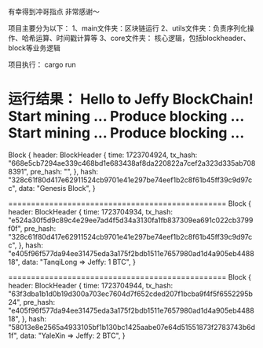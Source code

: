 有幸得到冲哥指点 非常感谢～

项目主要分为以下：
1、main文件夹：区块链运行
2、utils文件夹：负责序列化操作、哈希运算、时间戳计算等
3、core文件夹： 核心逻辑，包括blockheader、block等业务逻辑

项目执行：
cargo run

运行结果：
Hello to Jeffy BlockChain!
Start mining ...
Produce blocking ...
Start mining ...
Produce blocking ...
================================================
Block {
    header: BlockHeader {
        time: 1723704924,
        tx_hash: "668e5cb7294ae339c468bd1e683438af8da220822a7cef2a323d335ab7088391",
        pre_hash: "",
    },
    hash: "328c61f80d417e62911524cb9701e41e297be74eef1b2c8f61b45ff39c9d97cc",
    data: "Genesis Block",
}

================================================
Block {
    header: BlockHeader {
        time: 1723704934,
        tx_hash: "e524a30f5d9c89c4e29ee7ad4f5d34a3130fa1fb837309ea691c022cb3799f0f",
        pre_hash: "328c61f80d417e62911524cb9701e41e297be74eef1b2c8f61b45ff39c9d97cc",
    },
    hash: "e405f96f577da94ee31475eda3a175f2bdb1511e7657980ad1d4a905eb448818",
    data: "TanqiLong => Jeffy: 1 BTC",
}

================================================
Block {
    header: BlockHeader {
        time: 1723704944,
        tx_hash: "63f3dba1b1d0b19d300a703ec7604d7f652cded207f1bcba9f4f5f6552295b24",
        pre_hash: "e405f96f577da94ee31475eda3a175f2bdb1511e7657980ad1d4a905eb448818",
    },
    hash: "58013e8e2565a4933105bf1b130bc1425aabe07e64d51551873f2783743b6d1f",
    data: "YaleXin => Jeffy: 2 BTC",
}
